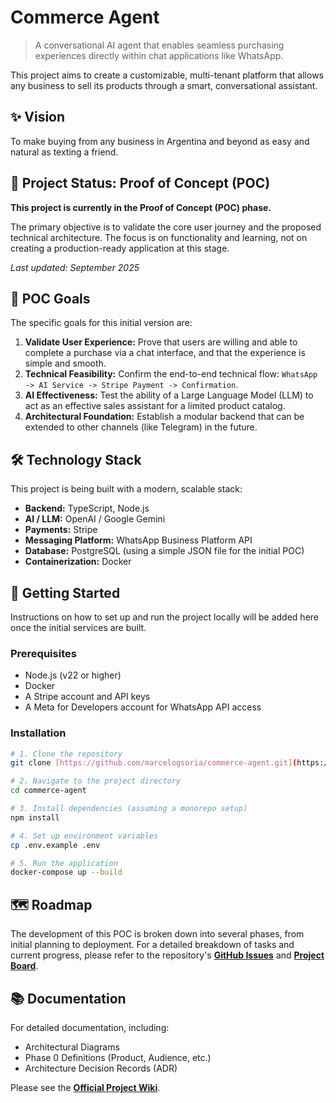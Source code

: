 # Commerce Agent

> A conversational AI agent that enables seamless purchasing experiences directly within chat applications like WhatsApp.

This project aims to create a customizable, multi-tenant platform that allows any business to sell its products through a smart, conversational assistant.

## ✨ Vision

To make buying from any business in Argentina and beyond as easy and natural as texting a friend.

## 🚧 Project Status: Proof of Concept (POC)

**This project is currently in the Proof of Concept (POC) phase.**

The primary objective is to validate the core user journey and the proposed technical architecture. The focus is on functionality and learning, not on creating a production-ready application at this stage.

_Last updated: September 2025_

## 🎯 POC Goals

The specific goals for this initial version are:

1.  **Validate User Experience:** Prove that users are willing and able to complete a purchase via a chat interface, and that the experience is simple and smooth.
2.  **Technical Feasibility:** Confirm the end-to-end technical flow: `WhatsApp -> AI Service -> Stripe Payment -> Confirmation`.
3.  **AI Effectiveness:** Test the ability of a Large Language Model (LLM) to act as an effective sales assistant for a limited product catalog.
4.  **Architectural Foundation:** Establish a modular backend that can be extended to other channels (like Telegram) in the future.

## 🛠️ Technology Stack

This project is being built with a modern, scalable stack:

* **Backend:** TypeScript, Node.js
* **AI / LLM:** OpenAI / Google Gemini
* **Payments:** Stripe
* **Messaging Platform:** WhatsApp Business Platform API
* **Database:** PostgreSQL (using a simple JSON file for the initial POC)
* **Containerization:** Docker

## 🚀 Getting Started

Instructions on how to set up and run the project locally will be added here once the initial services are built.

### Prerequisites

* Node.js (v22 or higher)
* Docker
* A Stripe account and API keys
* A Meta for Developers account for WhatsApp API access

### Installation

```bash
# 1. Clone the repository
git clone [https://github.com/marcelogsoria/commerce-agent.git](https://github.com/marcelogsoria/commerce-agent.git)

# 2. Navigate to the project directory
cd commerce-agent

# 3. Install dependencies (assuming a monorepo setup)
npm install

# 4. Set up environment variables
cp .env.example .env

# 5. Run the application
docker-compose up --build
```

## 🗺️ Roadmap

The development of this POC is broken down into several phases, from initial planning to deployment. For a detailed breakdown of tasks and current progress, please refer to the repository's **[GitHub Issues](https://github.com/marcelogsoria/commerce-agent/issues)** and **[Project Board](https://github.com/marcelogsoria/commerce-agent/projects)**.

## 📚 Documentation

For detailed documentation, including:

* Architectural Diagrams
* Phase 0 Definitions (Product, Audience, etc.)
* Architecture Decision Records (ADR)

Please see the **[Official Project Wiki](https://github.com/marcelogsoria/commerce-agent/wiki)**.